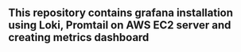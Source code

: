
## This repository contains grafana installation using Loki, Promtail on AWS EC2 server and creating metrics dashboard
